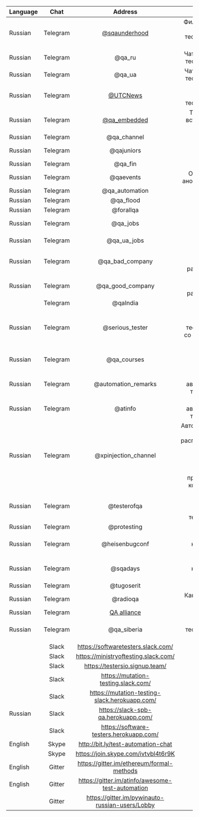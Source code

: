 | Language | Chat      | Address           | Description |
|----------|:---------:|:-----------------:| -----------:|
| Russian  | Telegram  | [@sqaunderhood](https://t.me/sqaunderhood) | Фильтрованный контент о тестировании и качестве ПО |
| Russian  | Telegram  | @qa_ru			| Чат российских тестировщиков |
| Russian  | Telegram  | @qa_ua			| Чат украинских тестировщиков |
| Russian  | Telegram  | [@UTCNews](https://t.me/UTCNews) | Канал уральских тестировщиков |
| Russian  | Telegram  | [@qa_embedded](https://t.me/qa_embedded) | Тестирование встраиваемого ПО |
| Russian  | Telegram  | @qa_channel		| |
| Russian  | Telegram  | @qajuniors		| Вопросы от новичков | 
| Russian  | Telegram  | @qa_fin		| |
| Russian  | Telegram  | @qaevents		| Обсуждения и анонсы событий |
| Russian  | Telegram  | @qa_automation		| |
| Russian  | Telegram  | @qa_flood		| |
| Russian  | Telegram  | @forallqa		| Вакансии |
| Russian  | Telegram  | @qa_jobs		| Вакансии в России |
| Russian  | Telegram  | @qa_ua_jobs		| Вакансии на Украине |
| Russian  | Telegram  | @qa_bad_company	| Отзывы о "плохих" работодателях |
| Russian  | Telegram  | @qa_good_company	| Отзывы о "хороших" работодателях |
|          | Telegram  | @qaIndia		| |
| Russian  | Telegram  | @serious_tester	| Канал "Серьезного тестировщика" со ссылками на статьи |
| Russian  | Telegram  | @qa_courses		| Обсуждение курсов для обучения |
| Russian  | Telegram  | @automation_remarks	| Канал об автоматизации тестирования |
| Russian  | Telegram  | @atinfo		| Канал об автоматизации тестирования |
| Russian  | Telegram  | @xpinjection_channel	| Авторский канал о Java, распределённых системах, процессах разработки, инженерных практиках, QA, конференциях |
| Russian  | Telegram  | @testerofqa		| Непутёвые путевые заметки тестировщика |
| Russian  | Telegram  | @protesting            | |
| Russian  | Telegram  | @heisenbugconf 	| Чат конференции Гейзенбаг |
| Russian  | Telegram  | @sqadays		| Чат конференции SQA Days |
| Russian  | Telegram  | @tugoserit	        | |
| Russian  | Telegram  | @radioqa		| Канал подкаста RadioQA |
| Russian  | Telegram  | [QA alliance](https://t.me/joinchat/AAAAAD-Bi62HiQjEQ9FIqA) | |
| Russian  | Telegram  | @qa_siberia | Сообщество тестировщиков Сибири |
|          | Slack     | https://softwaretesters.slack.com/		| |
|          | Slack     | https://ministryoftesting.slack.com/		| |
|          | Slack     | https://testersio.signup.team/			| |
|          | Slack     | https://mutation-testing.slack.com/		| |
|          | Slack     | https://mutation-testing-slack.herokuapp.com/	| |
| Russian  | Slack     | https://slack-spb-qa.herokuapp.com/		| |
|          | Slack     | https://software-testers.herokuapp.com/	| |
| English  | Skype     | http://bit.ly/test-automation-chat		| |
|          | Skype     | https://join.skype.com/ivtvbl4t6r9K		| |
| English  | Gitter    | https://gitter.im/ethereum/formal-methods	| |
| English  | Gitter    | https://gitter.im/atinfo/awesome-test-automation	| |
|          | Gitter    | https://gitter.im/pywinauto-russian-users/Lobby	| |
